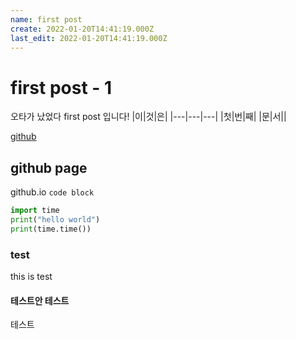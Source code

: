 ```yaml
---
name: first post
create: 2022-01-20T14:41:19.000Z
last_edit: 2022-01-20T14:41:19.000Z
---
```

first post - 1
=====
오타가 났었다 first post 입니다!
|이|것|은|
|---|---|---|
|첫|번|째|
|문|서||

[github](github.com)

## github page
github.io
`code block`

``` python
import time
print("hello world")
print(time.time())
```
### test
this is test 
#### 테스트안 테스트
테스트